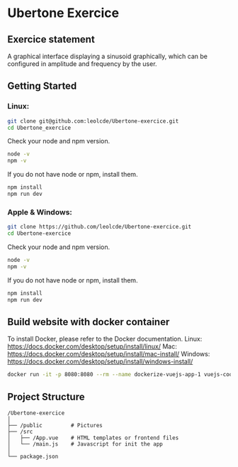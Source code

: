 # Ubertone Exercice 


## Exercice statement
A graphical interface displaying a sinusoid graphically, which can be configured in amplitude and frequency by the user.


## Getting Started

### Linux:
```bash
git clone git@github.com:leolcde/Ubertone-exercice.git
cd Ubertone_exercice
```

Check your node and npm version.
```bash
node -v
npm -v
```
If you do not have node or npm, install them.
```bash
npm install
npm run dev
```

### Apple & Windows:
```bash
git clone https://github.com/leolcde/Ubertone-exercice.git
cd Ubertone-exercice
```
Check your node and npm version.
```bash
node -v
npm -v
```
If you do not have node or npm, install them.
```bash
npm install
npm run dev
```

## Build website with docker container
To install Docker, please refer to the Docker documentation.
Linux:
https://docs.docker.com/desktop/setup/install/linux/
Mac:
https://docs.docker.com/desktop/setup/install/mac-install/
Windows:
https://docs.docker.com/desktop/setup/install/windows-install/

```bash
docker run -it -p 8080:8080 --rm --name dockerize-vuejs-app-1 vuejs-cookbook/dockerize-vuejs-app
```


## Project Structure
```
/Ubertone-exercice
│
├── /public         # Pictures
├── /src
│   ├── /App.vue    # HTML templates or frontend files
│   └── /main.js    # Javascript for init the app
│
└── package.json